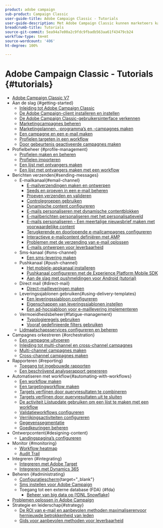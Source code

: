 ```yaml
---
product: adobe campaign
sub-product: Campaign Classic
user-guide-title: Adobe Campaign Classic - Tutorials
user-guide-description: Met Adobe Campaign Classic kunnen marketeers kanaaloverschrijdende klantervaringen ontwerpen. Het biedt ook een omgeving voor visuele campagneorkestratie, realtime-interactiebeheer en uitvoering via meerdere kanalen.
breadcrumb-title: Tutorials
source-git-commit: 5ea94a7e00a2c9fdc9fbadb563aa61f43479cb24
workflow-type: tm+mt
source-wordcount: '406'
ht-degree: 100%

---
```



# Adobe Campaign Classic - Tutorials {#tutorials}

+ [Adobe Campaign Classic V7](/help/overview.md)
+ Aan de slag {#getting-started}
   + [Inleiding tot Adobe Campaign Classic](/help/getting-started/introduction-to-adobe-campaign-classic.md)
   + [De Adobe Campaign-client installeren en instellen](/help/getting-started/install-and-setup-the-adobe-campaign-client.md)
   + [De Adobe Campaign Classic-gebruikersinterface verkennen](/help/getting-started/exploring-the-adobe-campaign-classic-user-interface.md)
   + [Marketingcampagnes beheren](/help/getting-started/managing-marketing-campaigns.md)
   + [Marketingplannen, -programma’s en -campagnes maken](/help/getting-started/creating-a-marketing-plan-programs-and-campaigns.md)
   + [Een campagne en een e-mail maken](/help/getting-started/creating-a-campaign-and-an-email.md)
   + [Profielen targeten in een workflow](/help/getting-started/targeting-profiles-in-a-workflow.md)
   + [Door gebeurtenis geactiveerde campagnes maken](/help/getting-started/create-event-triggered-campaigns.md)
+ Profielbeheer {#profile-management}
   + [Profielen maken en beheren](/help/profile-management/create-and-manage-profiles.md)
   + [Profielen importeren](/help/data-management/importing-profiles.md)
   + [Een lijst met ontvangers maken](/help/profile-management/creating-a-list-of-recipients.md)
   + [Een lijst met ontvangers maken met een workflow](/help/profile-management/creating-a-list-of-recipients-with-a-workflow.md)
+ Berichten verzenden{#sending-messages}
   + E-mailkanaal{#email-channel}
      + [E-mailverzendingen maken en ontwerpen](/help/sending-messages/email-channel/create-and-design-email-deliveries.md)
      + [Seeds en proeven in een e-mail beheren](/help/sending-messages/email-channel/managing-seed-and-proofs.md)
      + [Proeven verzenden en valideren](/help/sending-messages/email-channel/send-and-validate-proofs.md)
      + [Controlegroepen gebruiken](/help/sending-messages/email-channel/use-control-groups.md)
      + [Dynamische content configureren](/help/sending-messages/email-channel/configuring-dynamic-content.md)
      + [E-mails personaliseren met dynamische contentblokken](/help/sending-messages/email-channel/personalization-with-dynamic-content-blocks.md)
      + [E-mailberichten personaliseren met het personalisatieveld](/help/sending-messages/email-channel/personalizing-emails-using-personalization-fields.md)
      + [E-mails personaliseren - Een meertalige nieuwsbrief maken met voorwaardelijke content](/help/sending-messages/email-channel/personalizing-emails-create-a-multi-lingual-newsletter-using-conditional-content.md)
      + [Terugkerende en doorlopende e-mailcampagnes configureren](/help/sending-messages/recurring-deliveries.md)
      + [Interactieve e-mailcontent definiëren met AMP](/help/sending-messages/email-channel/defining-interactive-email-content-with-amp.md)
      + [Problemen met de verzending van e-mail oplossen](/help/sending-messages/email-channel/troubleshooting-email-delivery-issues.md)
      + [E-mails ontwerpen voor leverbaarheid](/help/sending-messages/email-channel/design-emails-for-deliverability.md)
   + Sms-kanaal {#sms-channel}
      + [Een sms-levering maken](/help/sending-messages/mobile-channel/create-a-sms-delivery.md)
   + Pushkanaal {#push-channel}
      + [Het mobiele-appkanaal installeren](/help/sending-messages/mobile-channel/installing-the-mobile-app-channel.md)
      + [Pushkanaal configureren met de Experience Platform Mobile SDK](/help/sending-messages/mobile-channel/configure-push-using-aep-mobile-sdk.md)
      + [Aan de slag met pushmeldingen voor Android (tutorial)](https://experienceleague.adobe.com/docs/campaign-classic-learn/getting-started-with-push-notifications-for-android/introduction.html?lang=nl)
   + Direct mail {#direct-mail}
      + [Direct-mailleveringen maken](/help/sending-messages/direct-mail/creating-direct-mail-deliveries.md)
   + Leveringssjablonen gebruiken{#using-delivery-templates}
      + [Een leveringssjabloon configureren](/help/sending-messages/using-delivery-templates/configuring-a-delivery-template.md)
      + [Eigenschappen van leveringssjablonen instellen](/help/sending-messages/using-delivery-templates/setting-delivery-template-properties.md)
      + [Een ad-hocsjabloon voor e-maillevering implementeren](/help/sending-messages/using-delivery-templates/deploying-ad-hoc-email-delivery-template.md)
   + Vermoeidheidsbeheer{#fatigue-management}
      + [Typologieregels gebruiken](/help/sending-messages/fatigue-management/typology-rules-for-fatigue-management.md)
      + [Vooraf gedefinieerde filters gebruiken](/help/sending-messages/fatigue-management/fatigue-management-using-filters.md)
   + [Lidmaatschapsservices configureren en beheren](/help/sending-messages/configuring-and-managing-subscription-services.md)
+ Campagnes orkestreren {#orchestration}
   + [Een campagne uitvoeren](/help/orchestrating-campaigns/executing-a-campaign.md)
   + [Inleiding tot multi-channel en cross-channel campagnes](/help/orchestrating-campaigns/introduction-to-cross-and-multi-channel-campaigns.md)
   + [Multi-channel campagnes maken](/help/orchestrating-campaigns/multi-channel-campaigns.md)
   + [Cross-channel campagnes maken](/help/orchestrating-campaigns/cross-channel-campaigns.md)
+ Rapporteren {#reporting}
   + [Toegang tot ingebouwde rapporten](/help/reporting/accessing-built-in-reports.md)
   + [Een beschrijvend analyserapport genereren](/help/reporting/generating-a-descriptive-analysis-report.md)
+ Automatiseren met workflow{#automating-with-workflows}
   + [Een workflow maken](/help/automating-with-workflows/creating-a-workflow.md)
   + [Een targetingworkflow maken](/help/automating-with-workflows/creating-a-targeting-workflow.md)
   + [Targets verfijnen door queryresultaten te combineren](/help/automating-with-workflows/refining-targets-by-combining-query-results.md)
   + [Targets verfijnen door queryresultaten uit te sluiten](/help/automating-with-workflows/refining-targets-by-excluding-query-results.md)
   + [De activiteit Lijstupdate gebruiken om een lijst te maken met een workflow](/help/automating-with-workflows/using-the-update-list-activity.md)
   + [Validatieworkflows configureren](/help/automating-with-workflows/validation-flow-configuration.md)
   + [Verrijkingsactiviteiten configureren](/help/automating-with-workflows/enrichment-activity.md)
   + [Gegevenssegmentatie](/help/data-management/data-segmentation.md)
   + [Goedkeuringen beheren](/help/automating-with-workflows/managing-approvals.md)
+ Ontwerpcontent{#designing-content}
   + [Landingspagina’s configureren](/help/designing-content/configure-landingpages.md)
+ Monitor {#monitoring}
   + [Workflow heatmap](/help/monitoring-campaign-classic/workflow-heatmap.md)
   + [Audit Trail](/help/monitoring-campaign-classic/audit-trail.md)
+ Integreren {#integrating}
   + [Integreren met Adobe Target](/help/integrations/target-integration.md)
   + [Integreren met Dynamics 365](/help/integrations/dynamics365-integration.md)
+ Beheren {#administrating}
   + [Configuratiescherm](https://experienceleague.adobe.com/docs/control-panel-learn/control-panel/control-panel-overview.html?lang=nl){target=&quot;_blank&quot;}
   + [Sms instellen voor Adobe Campaign](https://experienceleague.adobe.com/docs/campaign-learn/set-up-sms-for-adobe-campaign/overview.html?lang=nl)
   + Toegang tot een externe database (FDA) {#fda}
      + [Beheer van big data op [!DNL Snowflake]](/help/administrating/snowflake/big-data-segmentation-on-snowflake.md)
+ [Problemen oplossen in Adobe Campaign](https://experienceleague.adobe.com/docs/campaign-classic-learn/troubleshooting/overview.html?lang=nl)
+ Strategie en leiderschap{#strategy}
   + [De ROI van e-mail en aanbevolen methoden maximaliserenvoor hernieuwde betrokkenheid van leden](https://experienceleague.adobe.com/docs/campaign-learn/tutorials/strategy/campaign-maximize-email-best-practices.html?lang=nl)
   + [Gids voor aanbevolen methoden voor leverbaarheid](https://experienceleague.adobe.com/docs/deliverability-learn/deliverability-best-practice-guide/introduction.html?lang=nl)
